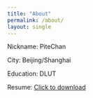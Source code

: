 ```yaml
---
title: "About"
permalink: /about/
layout: single
---
```

Nickname: PiteChan

City: Beijing/Shanghai

Education: DLUT

Resume: [Click to download](../assets/files/resume.pdf)
